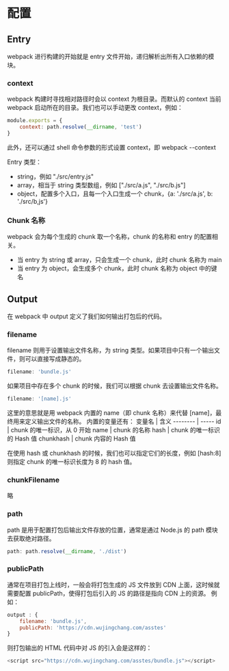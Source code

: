 # 配置

## Entry

webpack 进行构建的开始就是 entry 文件开始，递归解析出所有入口依赖的模块。

### context

webpack 构建时寻找相对路径时会以 context 为根目录。而默认的 context 当前 webpack 启动所在的目录。我们也可以手动更改 context，例如：
```javascript
module.exports = {
	context: path.resolve(__dirname, 'test')
}
```

此外，还可以通过 shell 命令参数的形式设置 context，即 webpack --context

Entry 类型：
- string，例如 "./src/entry.js"
- array，相当于 string 类型数组，例如 ["./src/a.js", "./src/b.js"]
- object，配置多个入口，且每一个入口生成一个 chunk，{a: './src/a.js', b: './src/b,js'}

### Chunk 名称 

webpack 会为每个生成的 chunk 取一个名称，chunk 的名称和 entry 的配置相关。
- 当 entry 为 string 或 array，只会生成一个 chunk，此时 chunk 名称为 main
- 当 entry 为 object，会生成多个 chunk，此时 chunk 名称为 object 中的键名

## Output

在 webpack 中 output 定义了我们如何输出打包后的代码。

### filename

filename 则用于设置输出文件名称，为 string 类型。如果项目中只有一个输出文件，则可以直接写成静态的。
```javascript
filename: 'bundle.js'
```

如果项目中存在多个 chunk 的时候，我们可以根据 chunk 去设置输出文件名称。
```javascript
filename: '[name].js'
```
这里的意思就是用 webpack 内置的 name（即 chunk 名称）来代替 [name]，最终用来定义输出文件的名称。
内置的变量还有：
变量名     |  含义
-------- | -----
id  | chunk 的唯一标识，从 0 开始
name  | chunk 的名称
hash  | chunk 的唯一标识的 Hash 值
chunkhash  | chunk 内容的 Hash 值

在使用 hash 或 chunkhash 的时候，我们也可以指定它们的长度，例如 [hash:8] 则指定 chunk 的唯一标识长度为 8 的 hash 值。

### chunkFilename

略

### path

path 是用于配置打包后输出文件存放的位置，通常是通过 Node.js 的 path 模块去获取绝对路径。
```javascript
path: path.resolve(__dirname, './dist')
```

### publicPath

通常在项目打包上线时，一般会将打包生成的 JS 文件放到 CDN 上面，这时候就需要配置 publicPath，使得打包后引入的 JS 的路径是指向 CDN 上的资源。
例如：
```javascript
output : {
	filename: 'bundle.js',
	publicPath: 'https://cdn.wujingchang.com/asstes'
}
```

则打包输出的 HTML 代码中对 JS 的引入会是这样的：
```javascript
<script src="https://cdn.wujingchang.com/asstes/bundle.js"></script>
```

